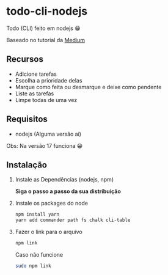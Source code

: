 # todo-cli-nodejs
Todo (CLI) feito em nodejs 😁

Baseado no tutorial da [Medium]("https://medium.com/henriquekuwai/criando-sua-cli-com-node-js-d6dee7d03110")

## Recursos

* Adicione tarefas 
* Escolha a prioridade delas
* Marque como feita ou desmarque e deixe como pendente
* Liste as tarefas
* Limpe todas de uma vez

## Requisitos
* nodejs (Alguma versão aí)

Obs: Na versão 17 funciona 😁

## Instalação
1. Instale as Dependências (nodejs, npm)

    **Siga o passo a passo da sua distribuição**

2. Instale os packages do node     
    ``` bash
    npm install yarn 
    yarn add commander path fs chalk cli-table
    ```
3. Fazer o link para o arquivo
    ```bash
    npm link
    ```
    Caso não funcione 
    ```bash
    sudo npm link
    ```
     

 
    


